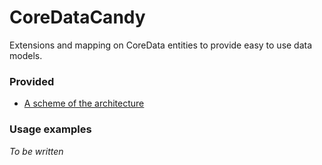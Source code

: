 # CoreDataCandy

Extensions and mapping on CoreData entities to provide easy to use data models.

### Provided

- [A scheme of the architecture](Resources/CoreDataCandy-architecture.pdf)

### Usage examples

*To be written*

